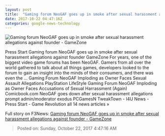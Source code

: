 ```yaml
---
layout: post
title:  "Gaming forum NeoGAF goes up in smoke after sexual harassment allegations against founder - GameZone"
date: 2017-10-22 04:47:16Z
categories: google-news-technology
---
```


![Gaming forum NeoGAF goes up in smoke after sexual harassment allegations against founder - GameZone](http://download.gamezone.com/uploads/image/data/1221972/neogaf-women.png)

Press Start Gaming forum NeoGAF goes up in smoke after sexual harassment allegations against founder GameZone For years, one of the biggest video game forums has been NeoGAF. Gamers from all over the world gathered to talk about all things games, developers looked to the forum to gain an insight into the minds of their consumers, and there was even the ... Gaming Forum NeoGAF Imploding as Owner Faces Sexual Assault Allegations PlayStation LifeStyle Gaming Forum NeoGAF Imploding as Owner Faces Accusations of Sexual Harrassment (Again) Comicbook.com NeoGAF goes down after sexual harassment allegations prompt admin/moderator exodus PCGamesN TweakTown - I4U News - Press Start - Game Revolution all 14 news articles »


Full story on F3News: [Gaming forum NeoGAF goes up in smoke after sexual harassment allegations against founder - GameZone](http://www.f3nws.com/n/GGQsJD)

> Posted on: Sunday, October 22, 2017 4:47:16 AM
